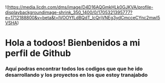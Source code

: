 !(https://media.licdn.com/dms/image/D4D16AQGmkHLk0GJKVA/profile-displaybackgroundimage-shrink_350_1400/0/1705321395777?e=1712188800&v=beta&t=IVOOYfLdBQdT_lcQrjVNEg3ydCmcceCYnc2mwI5VSHA)

# Hola a todoos! Bienbenidos a mi perfil de Github

### Aquí podras encontrar todos los codigos que que he ido desarrollando y los proyectos en los que estoy tranajabdo



